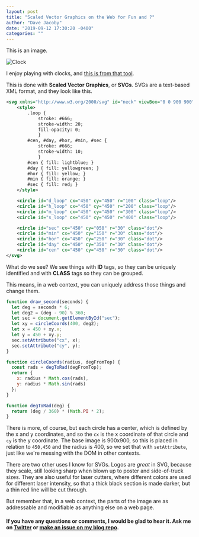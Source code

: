 ```yaml
---
layout: post
title: "Scaled Vector Graphics on the Web for Fun and ?"
author: "Dave Jacoby"
date: "2019-09-12 17:30:20 -0400"
categories: ""
---
```


This is an image.

![Clock](https://jacoby.github.io/images/clock.svg)

I enjoy playing with clocks, and [this is from that tool](https://jacoby.github.io/SVGClock/index.html).

This is done with **Scaled Vector Graphics**, or **SVGs**. SVGs are a text-based XML format, and they look like this.

```svg
<svg xmlns="http://www.w3.org/2000/svg" id="neck" viewBox="0 0 900 900">
    <style>
        .loop {
            stroke: #666;
            stroke-width: 20;
            fill-opacity: 0;
            }
        #cen, #day, #hor, #min, #sec {
            stroke: #666;
            stroke-width: 10;
            }
        #cen { fill: lightblue; }
        #day { fill: yellowgreen; }
        #hor { fill: yellow; }
        #min { fill: orange; }
        #sec { fill: red; }
    </style>

    <circle id="d_loop" cx="450" cy="450" r="100" class="loop"/>
    <circle id="h_loop" cx="450" cy="450" r="200" class="loop"/>
    <circle id="m_loop" cx="450" cy="450" r="300" class="loop"/>
    <circle id="s_loop" cx="450" cy="450" r="400" class="loop"/>

    <circle id="sec" cx="450" cy="050" r="30" class="dot"/>
    <circle id="min" cx="450" cy="150" r="30" class="dot"/>
    <circle id="hor" cx="450" cy="250" r="30" class="dot"/>
    <circle id="day" cx="450" cy="350" r="30" class="dot"/>
    <circle id="cen" cx="450" cy="450" r="30" class="dot"/>
</svg>
```

What do we see? We see things with **ID** tags, so they can be uniquely identified and with **CLASS** tags so they can be grouped.

This means, in a web context, you can uniquely address those things and change them.

```javascript
function draw_second(seconds) {
  let deg = seconds * 6;
  let deg2 = (deg - 90) % 360;
  let sec = document.getElementById("sec");
  let xy = circleCoords(400, deg2);
  let x = 450 + xy.x;
  let y = 450 + xy.y;
  sec.setAttribute("cx", x);
  sec.setAttribute("cy", y);
}

function circleCoords(radius, degFromTop) {
  const rads = degToRad(degFromTop);
  return {
    x: radius * Math.cos(rads),
    y: radius * Math.sin(rads)
  };
}

function degToRad(deg) {
  return (deg / 360) * (Math.PI * 2);
}
```

There is more, of course, but each circle has a center, which is defined by the x and y coordinates, and so the `cx` is the x coordinate of that circle and `cy` is the y coordinate. The base image is 900x900, so this is placed in relation to `450,450` and the radius is 400, so we set that with `setAttribute`, just like we're messing with the DOM in other contexts.

There are two other uses I know for SVGs. Logos are _great_ in SVG, because they scale, still looking sharp when blown up to poster and side-of-truck sizes. They are also useful for laser cutters, where different colors are used for different laser intensity, so that a thick black section is made darker, but a thin red line will be cut through.

But remember that, in a web context, the parts of the image are as addressable and modifiable as anything else on a web page.

#### If you have any questions or comments, I would be glad to hear it. Ask me on [Twitter](https://twitter.com/jacobydave) or [make an issue on my blog repo](https://github.com/jacoby/jacoby.github.io).
